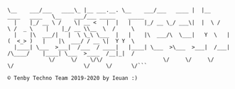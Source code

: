 ```txt___________          ___.           ___________           .__                    ___________                    
\__    ___/___   ____\_ |__ ___.__. \__    ___/___   ____ |  |__   ____   ____   \__    ___/___ _____    _____  
  |    |_/ __ \ /    \| __ <   |  |   |    |_/ __ \_/ ___\|  |  \ /    \ /  _ \    |    |_/ __ \\__  \  /     \
  |    |\  ___/|   |  \ \_\ \___  |   |    |\  ___/\  \___|   Y  \   |  (  <_> )   |    |\  ___/ / __ \|  Y Y  \
  |____| \___  >___|  /___  / ____|   |____| \___  >\___  >___|  /___|  /\____/    |____| \___  >____  /__|_|  /
             \/     \/    \/\/                   \/     \/     \/     \/                      \/     \/      \/```

© Tenby Techno Team 2019-2020 by Ieuan :)
